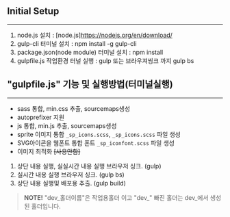 ## Initial Setup
----
1. node.js 설치                          : [node.js]https://nodejs.org/en/download/
2. gulp-cli 터미널 설치                   : npm install -g gulp-cli
3. package.json(node module) 터미널 설치  : npm install
4. gulpfile.js 작업환경 터널 실행          : gulp 또는 브라우져씽크 까지 gulp bs


## "gulpfile.js" 기능 및 실행방법(터미널실행)
----
* sass 통합, min.css 추출, sourcemaps생성
* autoprefixer 지원
* js 통합, min.js 추출, sourcemaps생성
* sprite 이미지 통합 `_sp_icons.scss`, `_sp_icons.scss` 파일 생성
* SVG아이콘을 웹폰트 통합 폰트 `_sp_iconfont.scss` 파일 생성
* 이미지 최적화 ~~[사용안함]~~

1. 상단 내용 실행, 실실시간 내용 실행 브라우저 싱크.  (gulp)
2. 실시간 내용 실행 브라우저 싱크.                  (gulp bs)
3. 상단 내용 실행및 배포용 추출.                    (gulp build)



<blockquote><b>NOTE!</b> "dev_홀더이름"은 작업용홀더 이고 "dev_" 빠진 홀더는 dev_에서 생성된 홀더입니다.</blockquote>
